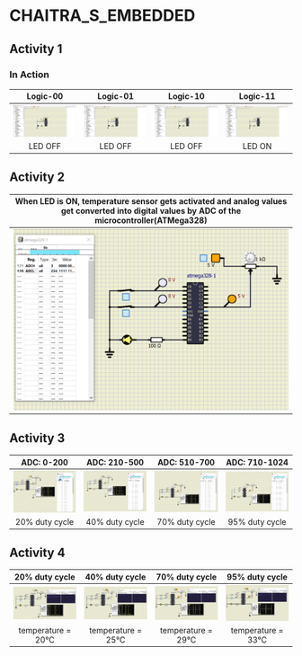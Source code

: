 # CHAITRA_S_EMBEDDED
## Activity 1

### In Action

|Logic-00|Logic-01|Logic-10|Logic-11|  
|:--:|:--:|:--:|:--:|  
|![Logic-00](simulation/Logic_00.png)|![Logic-01](simulation/Logic_01.png)|![Logic-10](simulation/Logic_10.png)|![Logic-11](simulation/Logic_11.png)|  
|LED OFF|LED OFF|LED OFF|LED ON| 

## Activity 2

| When LED is ON, temperature sensor gets activated and analog values get converted into digital values by ADC of the microcontroller(ATMega328)|
|:--:|
|![image](Images/Activity_2/activity_2.PNG)|

## Activity 3

|ADC: 0-200|ADC: 210-500|ADC: 510-700|ADC: 710-1024|
|:--:|:--:|:--:|:--:|
|![image](https://github.com/Chaitra15S/CHAITRA_S_EMBEDDED/blob/main/Images/Activity_3/Activity_3_20%25.PNG)|![image](https://github.com/Chaitra15S/CHAITRA_S_EMBEDDED/blob/main/Images/Activity_3/Activity_3_40%25.PNG)|![image](https://github.com/Chaitra15S/CHAITRA_S_EMBEDDED/blob/main/Images/Activity_3/Activity_3_70%25.PNG)|![image](https://github.com/Chaitra15S/CHAITRA_S_EMBEDDED/blob/main/Images/Activity_3/Activity_3_95%25.PNG)|
|20% duty cycle|40% duty cycle|70% duty cycle|95% duty cycle|

## Activity 4

|20% duty cycle|40% duty cycle|70% duty cycle|95% duty cycle|
|:--:|:--:|:--:|:--:|
|![image](https://github.com/Chaitra15S/CHAITRA_S_EMBEDDED/blob/main/Images/Activity_4/Activity_4_1.PNG)|![image](https://github.com/Chaitra15S/CHAITRA_S_EMBEDDED/blob/main/Images/Activity_4/Activity_4_2.PNG)|![image](https://github.com/Chaitra15S/CHAITRA_S_EMBEDDED/blob/main/Images/Activity_4/Activity_4_3.PNG)|![image](https://github.com/Chaitra15S/CHAITRA_S_EMBEDDED/blob/main/Images/Activity_4/Activity_4_4.PNG)|
|temperature = 20°C|temperature = 25°C|temperature = 29°C|temperature = 33°C|
